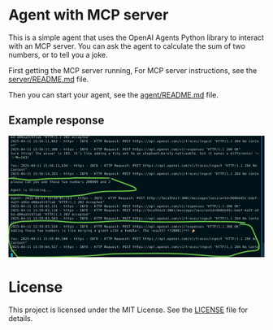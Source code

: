 # Agent with MCP server

This is a simple agent that uses the OpenAI Agents Python library to interact with an MCP server. You can ask the agent to calculate the sum of two numbers, or to tell you a joke.

First getting the MCP server running, For MCP server instructions, see the [server/README.md](server/README.md) file.

Then you can start your agent, see the [agent/README.md](agent/README.md) file.

## Example response

![Example response](./example-response.png)

# License

This project is licensed under the MIT License. See the [LICENSE](LICENSE) file for details.
